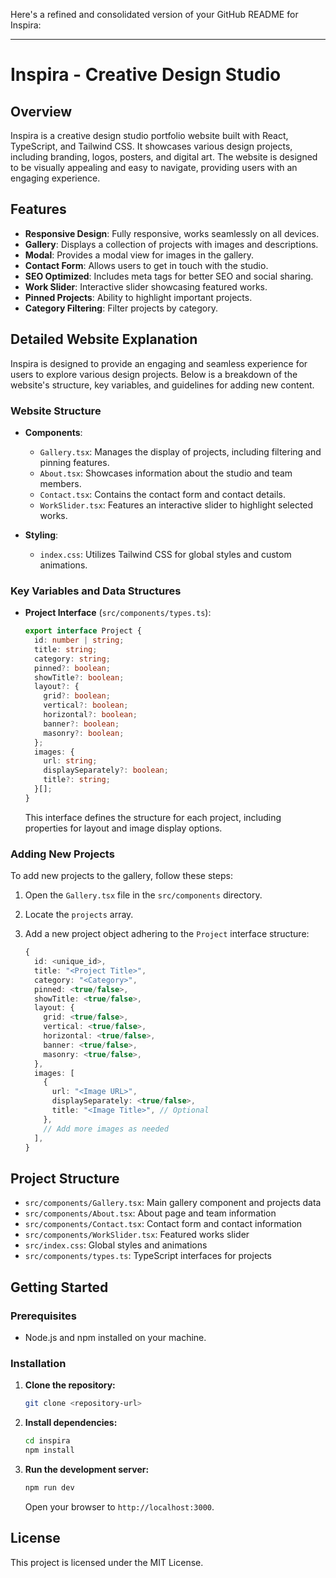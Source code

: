 Here's a refined and consolidated version of your GitHub README for Inspira:

---

# Inspira - Creative Design Studio

## Overview

Inspira is a creative design studio portfolio website built with React, TypeScript, and Tailwind CSS. It showcases various design projects, including branding, logos, posters, and digital art. The website is designed to be visually appealing and easy to navigate, providing users with an engaging experience.

## Features

- **Responsive Design**: Fully responsive, works seamlessly on all devices.
- **Gallery**: Displays a collection of projects with images and descriptions.
- **Modal**: Provides a modal view for images in the gallery.
- **Contact Form**: Allows users to get in touch with the studio.
- **SEO Optimized**: Includes meta tags for better SEO and social sharing.
- **Work Slider**: Interactive slider showcasing featured works.
- **Pinned Projects**: Ability to highlight important projects.
- **Category Filtering**: Filter projects by category.

## Detailed Website Explanation

Inspira is designed to provide an engaging and seamless experience for users to explore various design projects. Below is a breakdown of the website's structure, key variables, and guidelines for adding new content.

### Website Structure

- **Components**:

  - `Gallery.tsx`: Manages the display of projects, including filtering and pinning features.
  - `About.tsx`: Showcases information about the studio and team members.
  - `Contact.tsx`: Contains the contact form and contact details.
  - `WorkSlider.tsx`: Features an interactive slider to highlight selected works.

- **Styling**:
  - `index.css`: Utilizes Tailwind CSS for global styles and custom animations.

### Key Variables and Data Structures

- **Project Interface** (`src/components/types.ts`):

  ```typescript
  export interface Project {
    id: number | string;
    title: string;
    category: string;
    pinned?: boolean;
    showTitle?: boolean;
    layout?: {
      grid?: boolean;
      vertical?: boolean;
      horizontal?: boolean;
      banner?: boolean;
      masonry?: boolean;
    };
    images: {
      url: string;
      displaySeparately?: boolean;
      title?: string;
    }[];
  }
  ```

  This interface defines the structure for each project, including properties for layout and image display options.

### Adding New Projects

To add new projects to the gallery, follow these steps:

1. Open the `Gallery.tsx` file in the `src/components` directory.
2. Locate the `projects` array.
3. Add a new project object adhering to the `Project` interface structure:

   ```typescript
   {
     id: <unique_id>,
     title: "<Project Title>",
     category: "<Category>",
     pinned: <true/false>,
     showTitle: <true/false>,
     layout: {
       grid: <true/false>,
       vertical: <true/false>,
       horizontal: <true/false>,
       banner: <true/false>,
       masonry: <true/false>,
     },
     images: [
       {
         url: "<Image URL>",
         displaySeparately: <true/false>,
         title: "<Image Title>", // Optional
       },
       // Add more images as needed
     ],
   }
   ```

## Project Structure

- `src/components/Gallery.tsx`: Main gallery component and projects data
- `src/components/About.tsx`: About page and team information
- `src/components/Contact.tsx`: Contact form and contact information
- `src/components/WorkSlider.tsx`: Featured works slider
- `src/index.css`: Global styles and animations
- `src/components/types.ts`: TypeScript interfaces for projects

## Getting Started

### Prerequisites

- Node.js and npm installed on your machine.

### Installation

1. **Clone the repository:**

   ```bash
   git clone <repository-url>
   ```

2. **Install dependencies:**

   ```bash
   cd inspira
   npm install
   ```

3. **Run the development server:**

   ```bash
   npm run dev
   ```

   Open your browser to `http://localhost:3000`.

## License

This project is licensed under the MIT License.
